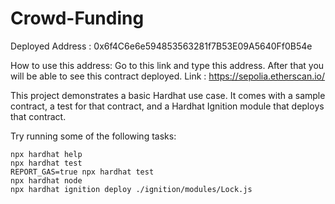 # Crowd-Funding
Deployed Address : 0x6f4C6e6e594853563281f7B53E09A5640Ff0B54e

How to use this address: 
Go to this link and type this address.
After that you will be able to see this contract deployed.
Link : https://sepolia.etherscan.io/

This project demonstrates a basic Hardhat use case. It comes with a sample contract, a test for that contract, and a Hardhat Ignition module that deploys that contract.

Try running some of the following tasks:

```shell
npx hardhat help
npx hardhat test
REPORT_GAS=true npx hardhat test
npx hardhat node
npx hardhat ignition deploy ./ignition/modules/Lock.js
```
